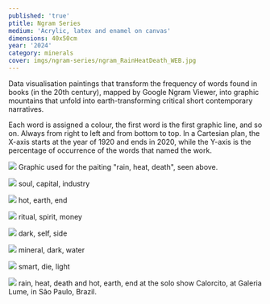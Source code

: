 ```yaml
---
published: 'true'
ptitle: Ngram Series
medium: 'Acrylic, latex and enamel on canvas'
dimensions: 40x50cm
year: '2024'
category: minerals
cover: imgs/ngram-series/ngram_RainHeatDeath_WEB.jpg
---
```

Data visualisation paintings that transform the frequency of words found in books (in the 20th century), mapped by Google Ngram Viewer, into graphic mountains that unfold into earth-transforming critical short contemporary narratives.

Each word is assigned a colour, the first word is the first graphic line, and so on. Always from right to left and from bottom to top. In a Cartesian plan, the X-axis starts at the year of 1920 and ends in 2020, while the Y-axis is the percentage of occurrence of the words that named the work.

![]({{site.baseurl}}/imgs/ngram-series/ngram_RainHeatDeath_GRAPHIC_WEB.jpg)
Graphic used for the paiting "rain, heat, death", seen above.

![]({{site.baseurl}}/imgs/ngram-series/ngram_SoulCapitalIndrustry_WEB.jpg)
soul, capital, industry

![]({{site.baseurl}}/imgs/ngram-series/ngram_HotEarthEnd_WEB.jpg)
hot, earth, end

![]({{site.baseurl}}/imgs/ngram-series/ngram_RitualSpiritMoney_WEB.jpg)
ritual, spirit, money

![]({{site.baseurl}}/imgs/ngram-series/ngram_DarkSelfSide_WEB.jpg)
dark, self, side

![]({{site.baseurl}}/imgs/ngram-series/ngram_MineralDarkWater_WEB.jpg)
mineral, dark, water

![]({{site.baseurl}}/imgs/ngram-series/ngram_SmartDieLight_WEB.jpg)
smart, die, light

![]({{site.baseurl}}/imgs/ngram-series/ngram_RainHeatDeathHotEarthEnd_INSTALLVIEW_WEB.jpg)
rain, heat, death and hot, earth, end at the solo show Calorcito, at Galeria Lume, in São Paulo, Brazil. 

